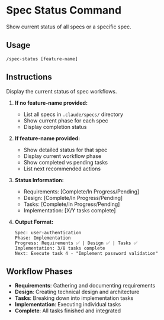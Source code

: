 # Spec Status Command

Show current status of all specs or a specific spec.

## Usage
```
/spec-status [feature-name]
```

## Instructions
Display the current status of spec workflows.

1. **If no feature-name provided:**
   - List all specs in `.claude/specs/` directory
   - Show current phase for each spec
   - Display completion status

2. **If feature-name provided:**
   - Show detailed status for that spec
   - Display current workflow phase
   - Show completed vs pending tasks
   - List next recommended actions

3. **Status Information:**
   - Requirements: [Complete/In Progress/Pending]
   - Design: [Complete/In Progress/Pending]
   - Tasks: [Complete/In Progress/Pending]
   - Implementation: [X/Y tasks complete]

4. **Output Format:**
   ```
   Spec: user-authentication
   Phase: Implementation
   Progress: Requirements ✅ | Design ✅ | Tasks ✅
   Implementation: 3/8 tasks complete
   Next: Execute task 4 - "Implement password validation"
   ```

## Workflow Phases
- **Requirements**: Gathering and documenting requirements
- **Design**: Creating technical design and architecture
- **Tasks**: Breaking down into implementation tasks
- **Implementation**: Executing individual tasks
- **Complete**: All tasks finished and integrated